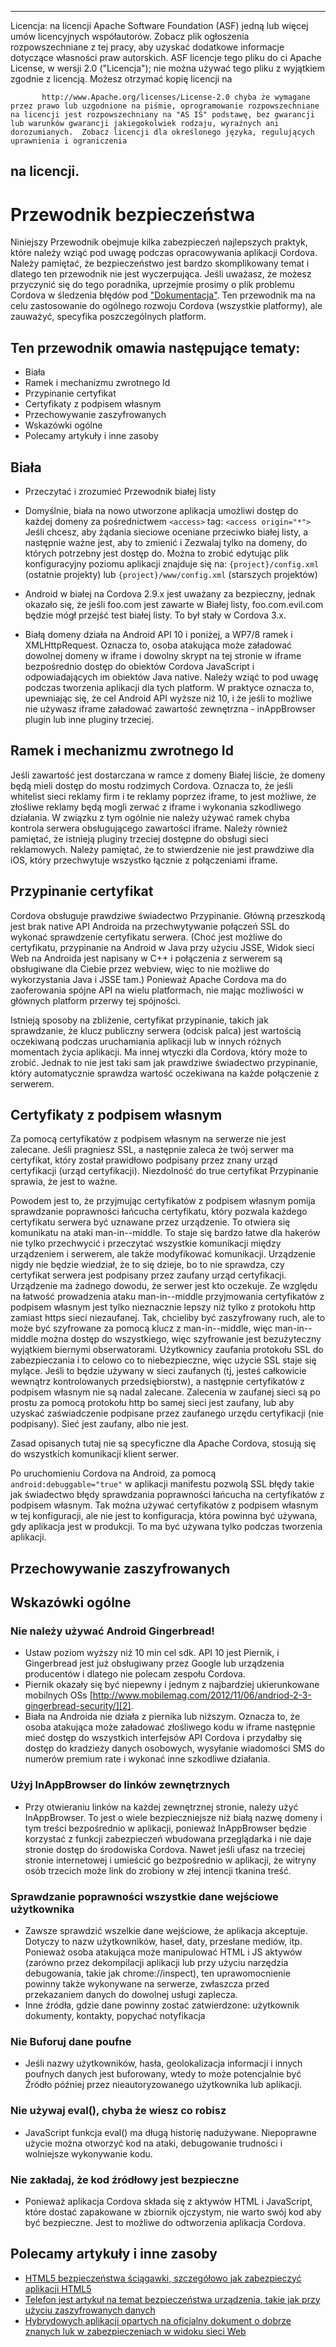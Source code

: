 ---

Licencja: na licencji Apache Software Foundation (ASF) jedną lub więcej umów licencyjnych współautorów. Zobacz plik ogłoszenia rozpowszechniane z tej pracy, aby uzyskać dodatkowe informacje dotyczące własności praw autorskich. ASF licencje tego pliku do ci Apache License, w wersji 2.0 ("Licencja"); nie można używać tego pliku z wyjątkiem zgodnie z licencją. Możesz otrzymać kopię licencji na

           http://www.Apache.org/licenses/License-2.0 chyba że wymagane przez prawo lub uzgodnione na piśmie, oprogramowanie rozpowszechniane na licencji jest rozpowszechniany na "AS IS" podstawę, bez gwarancji lub warunków gwarancji jakiegokolwiek rodzaju, wyraźnych ani dorozumianych.  Zobacz licencji dla określonego języka, regulujących uprawnienia i ograniczenia
    

## na licencji.

# Przewodnik bezpieczeństwa

Niniejszy Przewodnik obejmuje kilka zabezpieczeń najlepszych praktyk, które należy wziąć pod uwagę podczas opracowywania aplikacji Cordova. Należy pamiętać, że bezpieczeństwo jest bardzo skomplikowany temat i dlatego ten przewodnik nie jest wyczerpująca. Jeśli uważasz, że możesz przyczynić się do tego poradnika, uprzejmie prosimy o plik problemu Cordova w śledzenia błędów pod ["Dokumentacja"][1]. Ten przewodnik ma na celu zastosowanie do ogólnego rozwoju Cordova (wszystkie platformy), ale zauważyć, specyfika poszczególnych platform.

 [1]: https://issues.apache.org/jira/browse/CB/component/12316407

## Ten przewodnik omawia następujące tematy:

*   Biała
*   Ramek i mechanizmu zwrotnego Id
*   Przypinanie certyfikat
*   Certyfikaty z podpisem własnym
*   Przechowywanie zaszyfrowanych
*   Wskazówki ogólne
*   Polecamy artykuły i inne zasoby

## Biała

*   Przeczytać i zrozumieć Przewodnik białej listy

*   Domyślnie, biała na nowo utworzone aplikacja umożliwi dostęp do każdej domeny za pośrednictwem `<access>` tag: `<access origin="*">` Jeśli chcesz, aby żądania sieciowe oceniane przeciwko białej listy, a następnie ważne jest, aby to zmienić i Zezwalaj tylko na domeny, do których potrzebny jest dostęp do. Można to zrobić edytując plik konfiguracyjny poziomu aplikacji znajduje się na: `{project}/config.xml` (ostatnie projekty) lub `{project}/www/config.xml` (starszych projektów)

*   Android w białej na Cordova 2.9.x jest uważany za bezpieczny, jednak okazało się, że jeśli foo.com jest zawarte w Białej listy, foo.com.evil.com będzie mógł przejść test białej listy. To był stały w Cordova 3.x.

*   Białą domeny działa na Android API 10 i poniżej, a WP7/8 ramek i XMLHttpRequest. Oznacza to, osoba atakująca może załadować dowolnej domeny w iframe i dowolny skrypt na tej stronie w iframe bezpośrednio dostęp do obiektów Cordova JavaScript i odpowiadających im obiektów Java native. Należy wziąć to pod uwagę podczas tworzenia aplikacji dla tych platform. W praktyce oznacza to, upewniając się, że cel Android API wyższe niż 10, i że jeśli to możliwe nie używasz iframe załadować zawartość zewnętrzna - inAppBrowser plugin lub inne pluginy trzeciej.

## Ramek i mechanizmu zwrotnego Id

Jeśli zawartość jest dostarczana w ramce z domeny Białej liście, że domeny będą mieli dostęp do mostu rodzimych Cordova. Oznacza to, że jeśli whitelist sieci reklamy firm i te reklamy poprzez iframe, to jest możliwe, że złośliwe reklamy będą mogli zerwać z iframe i wykonania szkodliwego działania. W związku z tym ogólnie nie należy używać ramek chyba kontrola serwera obsługującego zawartości iframe. Należy również pamiętać, że istnieją pluginy trzeciej dostępne do obsługi sieci reklamowych. Należy pamiętać, że to stwierdzenie nie jest prawdziwe dla iOS, który przechwytuje wszystko łącznie z połączeniami iframe.

## Przypinanie certyfikat

Cordova obsługuje prawdziwe świadectwo Przypinanie. Główną przeszkodą jest brak native API Androida na przechwytywanie połączeń SSL do wykonać sprawdzenie certyfikatu serwera. (Choć jest możliwe do certyfikatu, przypinanie na Android w Java przy użyciu JSSE, Widok sieci Web na Androida jest napisany w C++ i połączenia z serwerem są obsługiwane dla Ciebie przez webview, więc to nie możliwe do wykorzystania Java i JSSE tam.) Ponieważ Apache Cordova ma do zaoferowania spójne API na wielu platformach, nie mając możliwości w głównych platform przerwy tej spójności.

Istnieją sposoby na zbliżenie, certyfikat przypinanie, takich jak sprawdzanie, że klucz publiczny serwera (odcisk palca) jest wartością oczekiwaną podczas uruchamiania aplikacji lub w innych różnych momentach życia aplikacji. Ma innej wtyczki dla Cordova, który może to zrobić. Jednak to nie jest taki sam jak prawdziwe świadectwo przypinanie, który automatycznie sprawdza wartość oczekiwana na każde połączenie z serwerem.

## Certyfikaty z podpisem własnym

Za pomocą certyfikatów z podpisem własnym na serwerze nie jest zalecane. Jeśli pragniesz SSL, a następnie zaleca że twój serwer ma certyfikat, który został prawidłowo podpisany przez znany urząd certyfikacji (urząd certyfikacji). Niezdolność do true certyfikat Przypinanie sprawia, że jest to ważne.

Powodem jest to, że przyjmując certyfikatów z podpisem własnym pomija sprawdzanie poprawności łańcucha certyfikatu, który pozwala każdego certyfikatu serwera być uznawane przez urządzenie. To otwiera się komunikatu na ataki man-in--middle. To staje się bardzo łatwe dla hakerów nie tylko przechwycić i przeczytać wszystkie komunikacji między urządzeniem i serwerem, ale także modyfikować komunikacji. Urządzenie nigdy nie będzie wiedział, że to się dzieje, bo to nie sprawdza, czy certyfikat serwera jest podpisany przez zaufany urząd certyfikacji. Urządzenie ma żadnego dowodu, że serwer jest kto oczekuje. Ze względu na łatwość prowadzenia ataku man-in--middle przyjmowania certyfikatów z podpisem własnym jest tylko nieznacznie lepszy niż tylko z protokołu http zamiast https sieci niezaufanej. Tak, chcieliby być zaszyfrowany ruch, ale to może być szyfrowane za pomocą klucz z man-in--middle, więc man-in--middle można dostęp do wszystkiego, więc szyfrowanie jest bezużyteczny wyjątkiem biernymi obserwatorami. Użytkownicy zaufania protokołu SSL do zabezpieczania i to celowo co to niebezpieczne, więc użycie SSL staje się mylące. Jeśli to będzie używany w sieci zaufanych (tj, jesteś całkowicie wewnątrz kontrolowanych przedsiębiorstw), a następnie certyfikatów z podpisem własnym nie są nadal zalecane. Zalecenia w zaufanej sieci są po prostu za pomocą protokołu http bo samej sieci jest zaufany, lub aby uzyskać zaświadczenie podpisane przez zaufanego urzędu certyfikacji (nie podpisany). Sieć jest zaufany, albo nie jest.

Zasad opisanych tutaj nie są specyficzne dla Apache Cordova, stosują się do wszystkich komunikacji klient serwer.

Po uruchomieniu Cordova na Android, za pomocą `android:debuggable="true"` w aplikacji manifestu pozwolą SSL błędy takie jak świadectwo błędy sprawdzania poprawności łańcucha na certyfikatów z podpisem własnym. Tak można używać certyfikatów z podpisem własnym w tej konfiguracji, ale nie jest to konfiguracja, która powinna być używana, gdy aplikacja jest w produkcji. To ma być używana tylko podczas tworzenia aplikacji.

## Przechowywanie zaszyfrowanych

## Wskazówki ogólne

### Nie należy używać Android Gingerbread!

*   Ustaw poziom wyższy niż 10 min cel sdk. API 10 jest Piernik, i Gingerbread jest już obsługiwany przez Google lub urządzenia producentów i dlatego nie polecam zespołu Cordova. 
*   Piernik okazały się być niepewny i jednym z najbardziej ukierunkowane mobilnych OSs [http://www.mobilemag.com/2012/11/06/andriod-2-3-gingerbread-security/][2]. 
*   Biała na Androida nie działa z piernika lub niższym. Oznacza to, że osoba atakująca może załadować złośliwego kodu w iframe następnie mieć dostęp do wszystkich interfejsów API Cordova i przydałby się dostęp do kradzieży danych osobowych, wysyłanie wiadomości SMS do numerów premium rate i wykonać inne szkodliwe działania. 

 [2]: http://bgr.com/2012/11/06/android-security-gingerbread-malware/

### Użyj InAppBrowser do linków zewnętrznych

*   Przy otwieraniu linków na każdej zewnętrznej stronie, należy użyć InAppBrowser. To jest o wiele bezpieczniejsze niż białą nazwę domeny i tym treści bezpośrednio w aplikacji, ponieważ InAppBrowser będzie korzystać z funkcji zabezpieczeń wbudowana przeglądarka i nie daje stronie dostęp do środowiska Cordova. Nawet jeśli ufasz na trzeciej stronie internetowej i umieścić go bezpośrednio w aplikacji, że witryny osób trzecich może link do zrobiony w złej intencji tkanina treść. 

### Sprawdzanie poprawności wszystkie dane wejściowe użytkownika

*   Zawsze sprawdzić wszelkie dane wejściowe, że aplikacja akceptuje. Dotyczy to nazw użytkowników, haseł, daty, przesłane mediów, itp. Ponieważ osoba atakująca może manipulować HTML i JS aktywów (zarówno przez dekompilacji aplikacji lub przy użyciu narzędzia debugowania, takie jak chrome://inspect), ten uprawomocnienie powinny także wykonywane na serwerze, zwłaszcza przed przekazaniem danych do dowolnej usługi zaplecza. 
*   Inne źródła, gdzie dane powinny zostać zatwierdzone: użytkownik dokumenty, kontakty, popychać notyfikacja

### Nie Buforuj dane poufne

*   Jeśli nazwy użytkowników, hasła, geolokalizacja informacji i innych poufnych danych jest buforowany, wtedy to może potencjalnie być Źródło później przez nieautoryzowanego użytkownika lub aplikacji.

### Nie używaj eval(), chyba że wiesz co robisz

*   JavaScript funkcja eval() ma długą historię nadużywane. Niepoprawne użycie można otworzyć kod na ataki, debugowanie trudności i wolniejsze wykonywanie kodu. 

### Nie zakładaj, że kod źródłowy jest bezpieczne

*   Ponieważ aplikacja Cordova składa się z aktywów HTML i JavaScript, które dostać zapakowane w zbiornik ojczystym, nie warto swój kod aby być bezpieczne. Jest to możliwe do odtworzenia aplikacja Cordova. 

## Polecamy artykuły i inne zasoby

*   [HTML5 bezpieczeństwa ściągawki, szczegółowo jak zabezpieczyć aplikacji HTML5][3]
*   [Telefon jest artykuł na temat bezpieczeństwa urządzenia, takie jak przy użyciu zaszyfrowanych danych][4]
*   [Hybrydowych aplikacji opartych na oficjalny dokument o dobrze znanych luk w zabezpieczeniach w widoku sieci Web][5]

 [3]: https://www.owasp.org/index.php/HTML5_Security_Cheat_Sheet
 [4]: https://github.com/phonegap/phonegap/wiki/Platform-Security
 [5]: http://www.cis.syr.edu/~wedu/Research/paper/webview_acsac2011.pdf